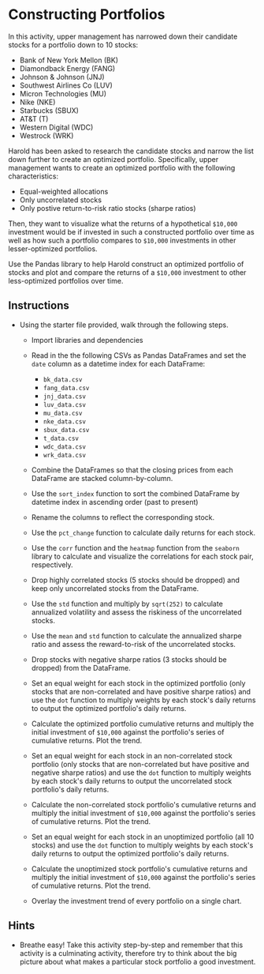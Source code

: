 # Constructing Portfolios

In this activity, upper management has narrowed down their candidate stocks for a portfolio down to 10 stocks: 

* Bank of New York Mellon (BK)
* Diamondback Energy (FANG)
* Johnson & Johnson (JNJ)
* Southwest Airlines Co (LUV)
* Micron Technologies (MU)
* Nike (NKE)
* Starbucks (SBUX)
* AT&T (T)
* Western Digital (WDC)
* Westrock (WRK) 

Harold has been asked to research the candidate stocks and narrow the list down further to create an optimized portfolio. Specifically, upper management wants to create an optimized portfolio with the following characteristics:

* Equal-weighted allocations
* Only uncorrelated stocks
* Only postive return-to-risk ratio stocks (sharpe ratios)

Then, they want to visualize what the returns of a hypothetical `$10,000` investment would be if invested in such a constructed portfolio over time as well as how such a portfolio compares to `$10,000` investments in other lesser-optimized portfolios. 

Use the Pandas library to help Harold construct an optimized portfolio of stocks and plot and compare the returns of a `$10,000` investment to other less-optimized portfolios over time.

## Instructions

* Using the starter file provided, walk through the following steps.

  * Import libraries and dependencies

  * Read in the the following CSVs as Pandas DataFrames and set the `date` column as a datetime index for each DataFrame:

    * `bk_data.csv`
    * `fang_data.csv` 
    * `jnj_data.csv` 
    * `luv_data.csv`
    * `mu_data.csv` 
    * `nke_data.csv`
    * `sbux_data.csv`
    * `t_data.csv`
    * `wdc_data.csv`
    * `wrk_data.csv`

  * Combine the DataFrames so that the closing prices from each DataFrame are stacked column-by-column.

  * Use the `sort_index` function to sort the combined DataFrame by datetime index in ascending order (past to present)

  * Rename the columns to reflect the corresponding stock.

  * Use the `pct_change` function to calculate daily returns for each stock.

  * Use the `corr` function and the `heatmap` function from the `seaborn` library to calculate and visualize the correlations for each stock pair, respectively.

  * Drop highly correlated stocks (5 stocks should be dropped) and keep only uncorrelated stocks from the DataFrame.

  * Use the `std` function and multiply by `sqrt(252)` to calculate annualized volatility and assess the riskiness of the uncorrelated stocks.

  * Use the `mean` and `std` function to calculate the annualized sharpe ratio and assess the reward-to-risk of the uncorrelated stocks.

  * Drop stocks with negative sharpe ratios (3 stocks should be dropped) from the DataFrame.

  * Set an equal weight for each stock in the optimized portfolio (only stocks that are non-correlated and have positive sharpe ratios) and use the `dot` function to multiply weights by each stock's daily returns to output the optimized portfolio's daily returns.

  * Calculate the optimized portfolio cumulative returns and multiply the initial investment of `$10,000` against the portfolio's series of cumulative returns. Plot the trend.

  * Set an equal weight for each stock in an non-correlated stock portfolio (only stocks that are non-correlated but have positive and negative sharpe ratios) and use the `dot` function to multiply weights by each stock's daily returns to output the uncorrelated stock portfolio's daily returns.

  * Calculate the non-correlated stock portfolio's cumulative returns and multiply the initial investment of `$10,000` against the portfolio's series of cumulative returns. Plot the trend.

  * Set an equal weight for each stock in an unoptimized portfolio (all 10 stocks) and use the `dot` function to multiply weights by each stock's daily returns to output the optimized portfolio's daily returns.

  * Calculate the unoptimized stock portfolio's cumulative returns and multiply the initial investment of `$10,000` against the portfolio's series of cumulative returns. Plot the trend.

  * Overlay the investment trend of every portfolio on a single chart.

## Hints

* Breathe easy! Take this activity step-by-step and remember that this activity is a culminating activity, therefore try to think about the big picture about what makes a particular stock portfolio a good investment.